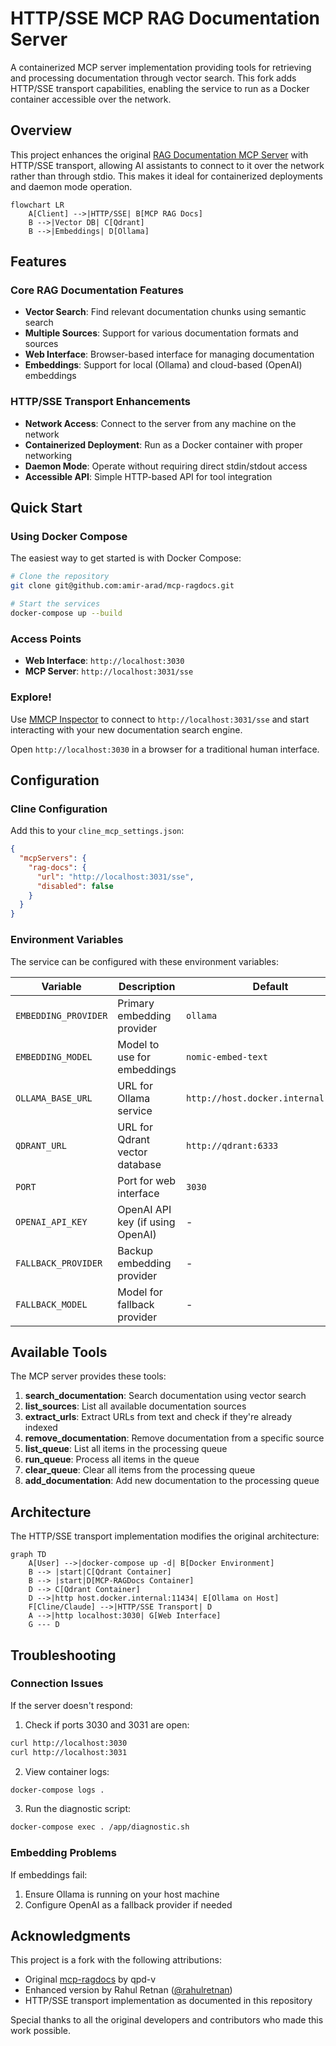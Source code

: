 # HTTP/SSE MCP RAG Documentation Server

A containerized MCP server implementation providing tools for retrieving and processing documentation through vector search. This fork adds HTTP/SSE transport capabilities, enabling the service to run as a Docker container accessible over the network.

## Overview

This project enhances the original [RAG Documentation MCP Server](https://github.com/rahulretnan/mcp-ragdocs) with HTTP/SSE transport, allowing AI assistants to connect to it over the network rather than through stdio. This makes it ideal for containerized deployments and daemon mode operation.

```mermaid
flowchart LR
    A[Client] -->|HTTP/SSE| B[MCP RAG Docs]
    B -->|Vector DB| C[Qdrant]
    B -->|Embeddings| D[Ollama]
```

## Features

### Core RAG Documentation Features

- **Vector Search**: Find relevant documentation chunks using semantic search
- **Multiple Sources**: Support for various documentation formats and sources
- **Web Interface**: Browser-based interface for managing documentation
- **Embeddings**: Support for local (Ollama) and cloud-based (OpenAI) embeddings

### HTTP/SSE Transport Enhancements

- **Network Access**: Connect to the server from any machine on the network
- **Containerized Deployment**: Run as a Docker container with proper networking
- **Daemon Mode**: Operate without requiring direct stdin/stdout access
- **Accessible API**: Simple HTTP-based API for tool integration

## Quick Start

### Using Docker Compose

The easiest way to get started is with Docker Compose:

```bash
# Clone the repository
git clone git@github.com:amir-arad/mcp-ragdocs.git

# Start the services
docker-compose up --build
```

### Access Points

- **Web Interface**: `http://localhost:3030`
- **MCP Server**: `http://localhost:3031/sse`

### Explore!

Use [MMCP Inspector](https://modelcontextprotocol.io/docs/tools/inspector) to connect to `http://localhost:3031/sse` and start interacting with your new documentation search engine.

Open `http://localhost:3030` in a browser for a traditional human interface.

## Configuration

### Cline Configuration

Add this to your `cline_mcp_settings.json`:

```json
{
  "mcpServers": {
    "rag-docs": {
      "url": "http://localhost:3031/sse",
      "disabled": false
    }
  }
}
```

### Environment Variables

The service can be configured with these environment variables:

| Variable             | Description                      | Default                             |
| -------------------- | -------------------------------- | ----------------------------------- |
| `EMBEDDING_PROVIDER` | Primary embedding provider       | `ollama`                            |
| `EMBEDDING_MODEL`    | Model to use for embeddings      | `nomic-embed-text`                  |
| `OLLAMA_BASE_URL`    | URL for Ollama service           | `http://host.docker.internal:11434` |
| `QDRANT_URL`         | URL for Qdrant vector database   | `http://qdrant:6333`                |
| `PORT`               | Port for web interface           | `3030`                              |
| `OPENAI_API_KEY`     | OpenAI API key (if using OpenAI) | -                                   |
| `FALLBACK_PROVIDER`  | Backup embedding provider        | -                                   |
| `FALLBACK_MODEL`     | Model for fallback provider      | -                                   |

## Available Tools

The MCP server provides these tools:

1. **search_documentation**: Search documentation using vector search
2. **list_sources**: List all available documentation sources
3. **extract_urls**: Extract URLs from text and check if they're already indexed
4. **remove_documentation**: Remove documentation from a specific source
5. **list_queue**: List all items in the processing queue
6. **run_queue**: Process all items in the queue
7. **clear_queue**: Clear all items from the processing queue
8. **add_documentation**: Add new documentation to the processing queue

## Architecture

The HTTP/SSE transport implementation modifies the original architecture:

```mermaid
graph TD
    A[User] -->|docker-compose up -d| B[Docker Environment]
    B --> |start|C[Qdrant Container]
    B --> |start|D[MCP-RAGDocs Container]
    D --> C[Qdrant Container]
    D -->|http host.docker.internal:11434| E[Ollama on Host]
    F[Cline/Claude] -->|HTTP/SSE Transport| D
    A -->|http localhost:3030| G[Web Interface]
    G --- D
```

## Troubleshooting

### Connection Issues

If the server doesn't respond:

1. Check if ports 3030 and 3031 are open:

```bash
curl http://localhost:3030
curl http://localhost:3031
```

2. View container logs:

```bash
docker-compose logs .
```

3. Run the diagnostic script:

```bash
docker-compose exec . /app/diagnostic.sh
```

### Embedding Problems

If embeddings fail:

1. Ensure Ollama is running on your host machine
2. Configure OpenAI as a fallback provider if needed

## Acknowledgments

This project is a fork with the following attributions:

- Original [mcp-ragdocs](https://github.com/qpd-v/mcp-ragdocs) by qpd-v
- Enhanced version by Rahul Retnan ([@rahulretnan](https://github.com/rahulretnan/mcp-ragdocs))
- HTTP/SSE transport implementation as documented in this repository

Special thanks to all the original developers and contributors who made this work possible.
